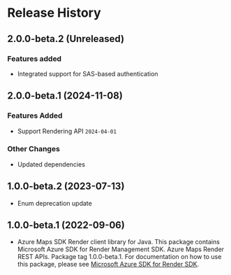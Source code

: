 # Release History

## 2.0.0-beta.2 (Unreleased)

### Features added

- Integrated support for SAS-based authentication

## 2.0.0-beta.1 (2024-11-08)

### Features Added

- Support Rendering API `2024-04-01`

### Other Changes

- Updated dependencies

## 1.0.0-beta.2 (2023-07-13)

- Enum deprecation update

## 1.0.0-beta.1 (2022-09-06)

- Azure Maps SDK Render client library for Java. This package contains Microsoft Azure SDK for Render Management SDK. Azure Maps Render REST APIs. Package tag 1.0.0-beta.1. For documentation on how to use this package, please see [Microsoft Azure SDK for Render SDK](https://docs.microsoft.com/rest/api/maps/render).
